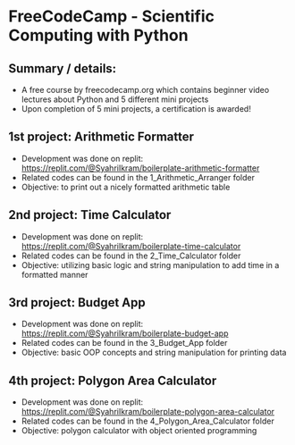 # FreeCodeCamp - Scientific Computing with Python

## Summary / details:
- A free course by freecodecamp.org which contains beginner video lectures about Python and 5 different mini projects
- Upon completion of 5 mini projects, a certification is awarded!

## 1st project: Arithmetic Formatter
- Development was done on replit: https://replit.com/@SyahriIkram/boilerplate-arithmetic-formatter
- Related codes can be found in the 1_Arithmetic_Arranger folder
- Objective: to print out a nicely formatted arithmetic table

## 2nd project: Time Calculator
- Development was done on replit: https://replit.com/@SyahriIkram/boilerplate-time-calculator
- Related codes can be found in the 2_Time_Calculator folder
- Objective: utilizing basic logic and string manipulation to add time in a formatted manner

## 3rd project: Budget App
- Development was done on replit: https://replit.com/@SyahriIkram/boilerplate-budget-app
- Related codes can be found in the 3_Budget_App folder
- Objective: basic OOP concepts and string manipulation for printing data

## 4th project: Polygon Area Calculator
- Development was done on replit: https://replit.com/@SyahriIkram/boilerplate-polygon-area-calculator
- Related codes can be found in the 4_Polygon_Area_Calculator folder
- Objective: polygon calculator with object oriented programming
